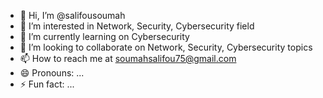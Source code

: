 - 👋 Hi, I’m @salifousoumah
- 👀 I’m interested in Network, Security, Cybersecurity field
- 🌱 I’m currently learning on Cybersecurity
- 💞️ I’m looking to collaborate on Network, Security, Cybersecurity topics
- 📫 How to reach me at soumahsalifou75@gmail.com
- 😄 Pronouns: ...
- ⚡ Fun fact: ...

<!---
salifousoumah/salifousoumah is a ✨ special ✨ repository because its `README.md` (this file) appears on your GitHub profile.
You can click the Preview link to take a look at your changes.
--->
